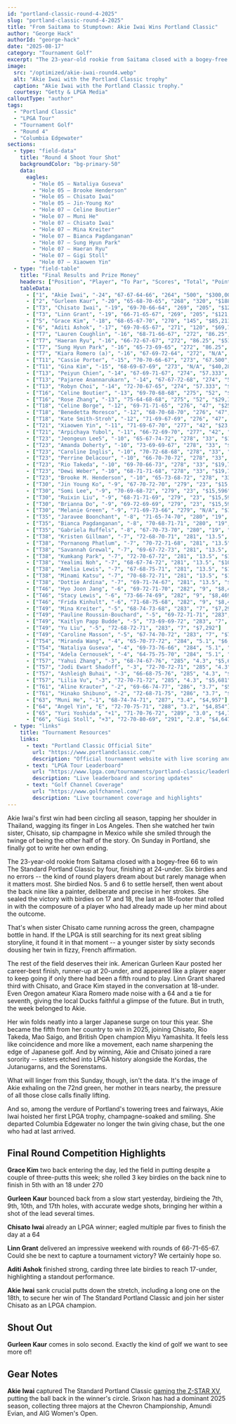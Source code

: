 ```yaml
---
id: "portland-classic-round-4-2025"
slug: "portland-classic-round-4-2025"
title: "From Saitama to Stumptown: Akie Iwai Wins Portland Classic"
author: "George Hack"
authorId: "george-hack"
date: "2025-08-17"
category: "Tournament Golf"
excerpt: "The 23-year-old rookie from Saitama closed with a bogey-free 66 to win The Standard Portland Classic by four, finishing at 24-under. Six birdies and no errors -- the kind of round players dream about but rarely manage when it matters most."
image:
  src: "/optimized/akie-iwai-round4.webp"
  alt: "Akie Iwai with the Portland Classic trophy"
  caption: "Akie Iwai with the Portland Classic trophy."
  courtesy: "Getty & LPGA Media"
calloutType: "author"
tags:
  - "Portland Classic"
  - "LPGA Tour"
  - "Tournament Golf"
  - "Round 4"
  - "Columbia Edgewater"
sections:
  - type: "field-data"
    title: "Round 4 Shoot Your Shot"
    backgroundColor: "bg-primary-50"
    data:
      eagles:
        - "Hole 05 – Nataliya Guseva"
        - "Hole 05 – Brooke Henderson"
        - "Hole 05 – Chisato Iwai"
        - "Hole 05 – Jin-Young Ko"
        - "Hole 07 – Celine Boutier"
        - "Hole 07 – Muni He"
        - "Hole 07 – Chisato Iwai"
        - "Hole 07 – Mina Kreiter"
        - "Hole 07 – Bianca Pagdanganan"
        - "Hole 07 – Sung Hyun Park"
        - "Hole 07 – Haeran Ryu"
        - "Hole 07 – Gigi Stoll"
        - "Hole 07 – Xiaowen Yin"
  - type: "field-table"
    title: "Final Results and Prize Money"
    headers: ["Position", "Player", "To Par", "Scores", "Total", "Points", "Prize Money"]
    tableData:
      - ["1", "Akie Iwai", "-24", "67-67-64-66", "264", "500", "$300,000"]
      - ["2", "Gurleen Kaur", "-20", "65-68-70-65", "268", "320", "$188,651"]
      - ["T3", "Chisato Iwai", "-19", "69-70-66-64", "269", "205", "$121,360"]
      - ["T3", "Linn Grant", "-19", "66-71-65-67", "269", "205", "$121,360"]
      - ["5", "Grace Kim", "-18", "68-65-67-70", "270", "145", "$85,211"]
      - ["6", "Aditi Ashok", "-17", "69-70-65-67", "271", "120", "$69,718"]
      - ["T7", "Lauren Coughlin", "-16", "68-71-66-67", "272", "86.25", "$51,815"]
      - ["T7", "Haeran Ryu", "-16", "66-72-67-67", "272", "86.25", "$51,815"]
      - ["T7", "Sung Hyun Park", "-16", "65-73-69-65", "272", "86.25", "$51,815"]
      - ["T7", "Kiara Romero (a)", "-16", "67-69-72-64", "272", "N/A", "$0"]
      - ["T11", "Cassie Porter", "-15", "70-70-66-67", "273", "67.500", "$40,281"]
      - ["T11", "Gina Kim", "-15", "68-69-67-69", "273", "N/A", "$40,281"]
      - ["T13", "Peiyun Chien", "-14", "67-69-71-67", "274", "57.333", "$33,946"]
      - ["T13", "Pajaree Anannarukarn", "-14", "67-67-72-68", "274", "57.333", "$33,946"]
      - ["T13", "Robyn Choi", "-14", "72-70-67-65", "274", "57.333", "$33,946"]
      - ["T16", "Celine Boutier", "-13", "69-70-68-68", "275", "52", "$29,126"]
      - ["T16", "Rose Zhang", "-13", "75-64-68-68", "275", "52", "$29,126"]
      - ["T18", "Celine Borge", "-12", "69-71-71-65", "276", "47", "$25,684"]
      - ["T18", "Benedetta Moresco", "-12", "68-70-68-70", "276", "47", "$25,684"]
      - ["T18", "Kate Smith-Stroh", "-12", "71-69-67-69", "276", "47", "$25,684"]
      - ["T21", "Xiaowen Yin", "-11", "71-69-67-70", "277", "42", "$23,342"]
      - ["T21", "Arpichaya Yubol", "-11", "66-72-69-70", "277", "42", "$23,342"]
      - ["T23", "Jeongeun Lee5", "-10", "65-67-74-72", "278", "33", "$19,772"]
      - ["T23", "Amanda Doherty", "-10", "73-69-69-67", "278", "33", "$19,772"]
      - ["T23", "Caroline Inglis", "-10", "70-72-68-68", "278", "33", "$19,772"]
      - ["T23", "Perrine Delacour", "-10", "66-70-70-72", "278", "33", "$19,772"]
      - ["T23", "Rio Takeda", "-10", "69-70-66-73", "278", "33", "$19,772"]
      - ["T23", "Dewi Weber", "-10", "68-71-71-68", "278", "33", "$19,772"]
      - ["T23", "Brooke M. Henderson", "-10", "65-73-68-72", "278", "33", "$19,772"]
      - ["T30", "Jin Young Ko", "-9", "67-70-72-70", "279", "23", "$15,596"]
      - ["T30", "Somi Lee", "-9", "70-69-68-72", "279", "23", "$15,596"]
      - ["T30", "Ruixin Liu", "-9", "68-71-71-69", "279", "23", "$15,596"]
      - ["T30", "Brianna Do", "-9", "69-72-69-69", "279", "23", "$15,596"]
      - ["T30", "Melanie Green", "-9", "71-69-73-66", "279", "N/A", "$15,596"]
      - ["T35", "Jaravee Boonchant", "-8", "71-65-74-70", "280", "19", "$13,220"]
      - ["T35", "Bianca Pagdanganan", "-8", "70-68-71-71", "280", "19", "$13,220"]
      - ["T35", "Gabriela Ruffels", "-8", "67-70-73-70", "280", "19", "$13,220"]
      - ["T38", "Kristen Gillman", "-7", "72-68-70-71", "281", "13.5", "$10,574"]
      - ["T38", "Pornanong Phatlum", "-7", "70-72-71-68", "281", "13.5", "$10,574"]
      - ["T38", "Savannah Grewal", "-7", "69-67-72-73", "281", "13.5", "$10,574"]
      - ["T38", "Kumkang Park", "-7", "72-70-67-72", "281", "13.5", "$10,574"]
      - ["T38", "Yealimi Noh", "-7", "68-67-74-72", "281", "13.5", "$10,574"]
      - ["T38", "Amelia Lewis", "-7", "67-68-75-71", "281", "13.5", "$10,574"]
      - ["T38", "Minami Katsu", "-7", "70-68-72-71", "281", "13.5", "$10,574"]
      - ["T38", "Dottie Ardina", "-7", "69-71-74-67", "281", "13.5", "$10,574"]
      - ["T46", "Hyo Joon Jang", "-6", "69-72-71-70", "282", "9", "$8,469"]
      - ["T46", "Stacy Lewis", "-6", "73-66-74-69", "282", "9", "$8,469"]
      - ["T46", "Frida Kinhult", "-6", "71-68-75-68", "282", "9", "$8,469"]
      - ["T49", "Mina Kreiter", "-5", "68-74-73-68", "283", "7", "$7,292"]
      - ["T49", "Pauline Roussin-Bouchard", "-5", "69-72-71-71", "283", "7", "$7,292"]
      - ["T49", "Kaitlyn Papp Budde", "-5", "73-69-69-72", "283", "7", "$7,292"]
      - ["T49", "Yu Liu", "-5", "72-68-72-71", "283", "7", "$7,292"]
      - ["T49", "Caroline Masson", "-5", "67-74-70-72", "283", "7", "$7,292"]
      - ["T54", "Miranda Wang", "-4", "65-70-77-72", "284", "5.1", "$6,404"]
      - ["T54", "Nataliya Guseva", "-4", "69-73-76-66", "284", "5.1", "$6,404"]
      - ["T54", "Adela Cernousek", "-4", "64-75-75-70", "284", "5.1", "$6,404"]
      - ["T57", "Yahui Zhang", "-3", "68-74-67-76", "285", "4.3", "$5,681"]
      - ["T57", "Jodi Ewart Shadoff", "-3", "72-70-72-71", "285", "4.3", "$5,681"]
      - ["T57", "Ashleigh Buhai", "-3", "66-68-75-76", "285", "4.3", "$5,681"]
      - ["T57", "Lilia Vu", "-3", "72-70-71-72", "285", "4.3", "$5,681"]
      - ["T61", "Aline Krauter", "-2", "69-66-74-77", "286", "3.7", "$5,113"]
      - ["T61", "Hinako Shibuno", "-2", "72-68-71-75", "286", "3.7", "$5,113"]
      - ["63", "Muni He", "-1", "68-74-74-71", "287", "3.4", "$4,957"]
      - ["64", "Angel Yin", "E", "72-70-75-71", "288", "3.2", "$4,854"]
      - ["65", "Yuri Yoshida", "+1", "71-70-76-72", "289", "3.0", "$4,752"]
      - ["66", "Gigi Stoll", "+3", "72-70-80-69", "291", "2.8", "$4,647"]
  - type: "links"
    title: "Tournament Resources"
    links:
      - text: "Portland Classic Official Site"
        url: "https://www.portlandclassic.com/"
        description: "Official tournament website with live scoring and information"
      - text: "LPGA Tour Leaderboard"
        url: "https://www.lpga.com/tournaments/portland-classic/leaderboard"
        description: "Live leaderboard and scoring updates"
      - text: "Golf Channel Coverage"
        url: "https://www.golfchannel.com/"
        description: "Live tournament coverage and highlights"
---
```


Akie Iwai's first win had been circling all season, tapping her shoulder in Thailand, wagging its finger in Los Angeles. Then she watched her twin sister, Chisato, sip champagne in Mexico while she smiled through the twinge of being the other half of the story. On Sunday in Portland, she finally got to write her own ending.

The 23-year-old rookie from Saitama closed with a bogey-free 66 to win The Standard Portland Classic by four, finishing at 24-under. Six birdies and no errors -- the kind of round players dream about but rarely manage when it matters most. She birdied Nos. 5 and 6 to settle herself, then went about the back nine like a painter, deliberate and precise in her strokes. She sealed the victory with birdies on 17 and 18, the last an 18-footer that rolled in with the composure of a player who had already made up her mind about the outcome.

That's when sister Chisato came running across the green, champagne bottle in hand. If the LPGA is still searching for its next great sibling storyline, it found it in that moment -- a younger sister by sixty seconds dousing her twin in fizzy, French affirmation.

The rest of the field deserves their ink. American Gurleen Kaur posted her career-best finish, runner-up at 20-under, and appeared like a player eager to keep going if only there had been a fifth round to play. Linn Grant shared third with Chisato, and Grace Kim stayed in the conversation at 18-under. Even Oregon amateur Kiara Romero made noise with a 64 and a tie for seventh, giving the local Ducks faithful a glimpse of the future. But in truth, the week belonged to Akie.

Her win folds neatly into a larger Japanese surge on tour this year. She became the fifth from her country to win in 2025, joining Chisato, Rio Takeda, Mao Saigo, and British Open champion Miyu Yamashita. It feels less like coincidence and more like a movement, each name sharpening the edge of Japanese golf. And by winning, Akie and Chisato joined a rare sorority -- sisters etched into LPGA history alongside the Kordas, the Jutanugarns, and the Sorenstams.

What will linger from this Sunday, though, isn't the data. It's the image of Akie exhaling on the 72nd green, her mother in tears nearby, the pressure of all those close calls finally lifting.

And so, among the verdure of Portland's towering trees and fairways, Akie Iwai hoisted her first LPGA trophy, champagne-soaked and smiling. She departed Columbia Edgewater no longer the twin giving chase, but the one who had at last arrived.

## Final Round Competition Highlights

**Grace Kim** two back entering the day, led the field in putting despite a couple of three-putts this week; she rolled 3 key birdies on the back nine to finish in 5th with an 18 under 270

**Gurleen Kaur** bounced back from a slow start yesterday, birdieing the 7th, 9th, 10th, and 17th holes, with accurate wedge shots, bringing her within a shot of the lead several times.

**Chisato Iwai** already an LPGA winner; eagled multiple par fives to finish the day at a 64

**Linn Grant** delivered an impressive weekend with rounds of 66-71-65-67. Could she be next to capture a tournament victory? We certainly hope so.

**Aditi Ashok** finished strong, carding three late birdies to reach 17-under, highlighting a standout performance.

**Akie Iwai** sank crucial putts down the stretch, including a long one on the 18th, to secure her win of The Standard Portland Classic and join her sister Chisato as an LPGA champion.

## Shout Out

**Gurleen Kaur** comes in solo second. Exactly the kind of golf we want to see more of!

## Gear Notes

**Akie Iwai** captured The Standard Portland Classic [gaming the Z-STAR XV](https://us.dunlopsports.com/srixon/steady-dominance-products/z-star-xv-golf-balls/10360119.html), putting the ball back in the winner's circle. Srixon has had a dominant 2025 season, collecting three majors at the Chevron Championship, Amundi Evian, and AIG Women's Open.
